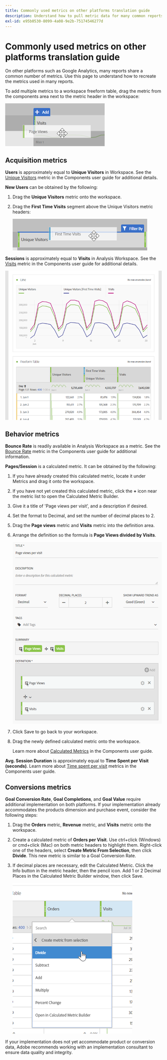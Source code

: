 ```yaml
---
title: Commonly used metrics on other platforms translation guide
description: Understand how to pull metric data for many common reports using terminology more familiar to Google Analytics users.
exl-id: e95b0530-8099-4a08-9e2b-75174546277d
---
```

# Commonly used metrics on other platforms translation guide

On other platforms such as Google Analytics, many reports share a common number of metrics. Use this page to understand how to recreate the metrics used in many reports.

To add multiple metrics to a workspace freeform table, drag the metric from the components area next to the metric header in the workspace:

![Additional metric](/help/technotes/ga-to-aa/assets/new_metric.png)

## Acquisition metrics

**Users** is approximately equal to **Unique Visitors** in Workspace. See the [Unique Visitors](/help/components/metrics/unique-visitors.md) metric in the Components user guide for additional details.

**New Users** can be obtained by the following:

1. Drag the **Unique Visitors** metric onto the workspace.
2. Drag the **First Time Visits** segment above the Unique Visitors metric headers:

    ![First Time Visits](../assets/first_time_visits.png)

**Sessions** is approximately equal to **Visits** in Analysis Workspace. See the [Visits](/help/components/metrics/visits.md) metric in the Components user guide for additional details.

![Acquisition metrics](../assets/acquisition_metrics.png)

## Behavior metrics

**Bounce Rate** is readily available in Analysis Workspace as a metric. See the [Bounce Rate](/help/components/metrics/bounce-rate.md) metric in the Components user guide for additional information.

**Pages/Session** is a calculated metric. It can be obtained by the following:

1. If you have already created this calculated metric, locate it under Metrics and drag it onto the workspace.
2. If you have not yet created this calculated metric, click the **+** icon near the metric list to open the Calculated Metric Builder.
3. Give it a title of 'Page views per visit', and a description if desired.
4. Set the format to Decimal, and set the number of decimal places to 2.
5. Drag the **Page views** metric and **Visits** metric into the definition area.
6. Arrange the definition so the formula is **Page Views divided by Visits**.

    ![Page views per visit](/help/technotes/ga-to-aa/assets/page_views_per_visit.png)

7. Click Save to go back to your workspace.
8. Drag the newly defined calculated metric onto the workspace.

    Learn more about [Calculated Metrics](/help/components/c-calcmetrics/cm-overview.md) in the Components user guide.

**Avg. Session Duration** is approximately equal to **Time Spent per Visit (seconds)**. Learn more about [Time spent per visit](/help/components/metrics/time-spent-per-visit.md) metrics in the Components user guide.

## Conversions metrics

**Goal Conversion Rate**, **Goal Completions**, and **Goal Value** require additional implementation on both platforms. If your implementation already accommodates the products dimension and purchase event, consider the following steps:

1. Drag the **Orders** metric, **Revenue** metric, and **Visits** metric onto the workspace.
1. Create a calculated metric of **Orders per Visit**. Use ctrl+click (Windows) or cmd+click (Mac) on both metric headers to highlight them. Right-click one of the headers, select **Create Metric From Selection**, then click **Divide**. This new metric is similar to a Goal Conversion Rate.
1. If decimal places are necessary, edit the Calculated Metric. Click the Info button in the metric header, then the pencil icon. Add 1 or 2 Decimal Places in the Calculated Metric Builder window, then click Save.

    ![Orders per visit](/help/technotes/ga-to-aa/assets/orders_per_visit.png)

If your implementation does not yet accommodate product or conversion data, Adobe recommends working with an implementation consultant to ensure data quality and integrity.
